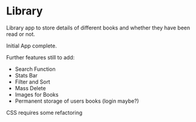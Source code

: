 # Library
Library app to store details of different books and whether they have been read or not.

Initial App complete.

Further features still to add:

- Search Function
- Stats Bar
- Filter and Sort
- Mass Delete
- Images for Books
- Permanent storage of users books (login maybe?)

CSS requires some refactoring
